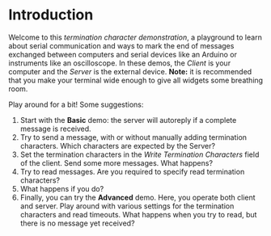 # Introduction

Welcome to this _termination character demonstration_, a playground to learn about serial communication and ways to mark the end of messages exchanged between computers and serial devices like an Arduino or instruments like an oscilloscope. In these demos, the _Client_ is your computer and the _Server_ is the external device. **Note:** it is recommended that you make your terminal wide enough to give all widgets some breathing room.

Play around for a bit! Some suggestions:

1. Start with the **Basic** demo: the server will autoreply if a complete message is received.
2. Try to send a message, with or without manually adding termination characters. Which characters are expected by the Server?
3. Set the termination characters in the _Write Termination Characters_ field of the client. Send some more messages. What happens?
4. Try to read messages. Are you required to specify read termination characters?
5. What happens if you do?
6. Finally, you can try the **Advanced** demo. Here, you operate both client and server. Play around with various settings for the termination characters and read timeouts. What happens when you try to read, but there is no message yet received?
